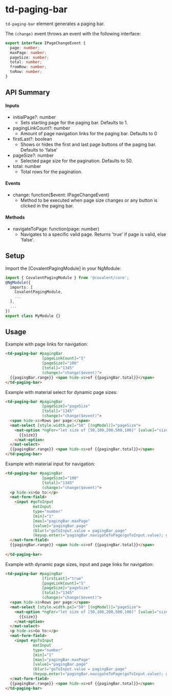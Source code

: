 # td-paging-bar

`td-paging-bar` element generates a paging bar.

The `(change)` event throws an event with the following interface:

```typescript
export interface IPageChangeEvent {
  page: number;
  maxPage: number;
  pageSize: number;
  total: number;
  fromRow: number;
  toRow: number;
}
```

## API Summary

#### Inputs

+ initialPage?: number
  + Sets starting page for the paging bar. Defaults to 1.
+ pagingLinkCount?: number
  + Amount of page navigation links for the paging bar. Defaults to 0
+ firstLast?: boolean
  + Shows or hides the first and last page buttons of the paging bar. Defaults to 'false'
+ pageSize?: number
  + Selected page size for the pagination. Defaults to 50.
+ total: number
  + Total rows for the pagination.

#### Events

+ change: function($event: IPageChangeEvent)
  + Method to be executed when page size changes or any button is clicked in the paging bar.

#### Methods

+ navigateToPage: function(page: number)
  + Navigates to a specific valid page. Returns 'true' if page is valid, else 'false'.

## Setup

Import the [CovalentPagingModule] in your NgModule:

```typescript
import { CovalentPagingModule } from '@covalent/core';
@NgModule({
  imports: [
    CovalentPagingModule,
    ...
  ],
  ...
})
export class MyModule {}
```

## Usage

Example with page links for navigation:

```html
<td-paging-bar #pagingBar
                [pageLinkCount]="5"
                [pageSize]="100"
                [total]="1345"
                (change)="change($event)">
  {{pagingBar.range}} <span hide-xs>of {{pagingBar.total}}</span>
</td-paging-bar>
```

Example with material select for dynamic page sizes:

```html
<td-paging-bar #pagingBar
                [pageSize]="pageSize"
                [total]="1345"
                (change)="change($event)">
  <span hide-xs>Rows per page:</span>
  <mat-select [style.width.px]="50" [(ngModel)]="pageSize">
    <mat-option *ngFor="let size of [50,100,200,500,100]" [value]="size">
      {{size}}
    </mat-option>
  </mat-select>
  {{pagingBar.range}} <span hide-xs>of {{pagingBar.total}}</span>
</td-paging-bar>
```

Example with material input for navigation: 

```html
<td-paging-bar #pagingBar
                [pageSize]="100"
                [total]="1345"
                (change)="change($event)">
  <p hide-xs>Go to:</p>
  <mat-form-field>
    <input #goToInput
            matInput
            type="number"
            [min]="1"
            [max]="pagingBar.maxPage"
            [value]="pagingBar.page"
            (blur)="goToInput.value = pagingBar.page"
            (keyup.enter)="pagingBar.navigateToPage(goToInput.value); goToInput.value = pagingBar.page"/>
  </mat-form-field>
  {{pagingBar.range}} <span hide-xs>of {{pagingBar.total}}</span>
  
</td-paging-bar>
```

Example with dynamic page sizes, input and page links for navigation:

```html
<td-paging-bar #pagingBar
                [firstLast]="true"
                [pageLinkCount]="5"
                [pageSize]="pageSize"
                [total]="1345"
                (change)="change($event)">
  <span hide-xs>Rows per page:</span>
  <mat-select [style.width.px]="50" [(ngModel)]="pageSize">
    <mat-option *ngFor="let size of [50,100,200,500,100]" [value]="size">
      {{size}}
    </mat-option>
  </mat-select>
  <p hide-xs>Go to:</p>
  <mat-form-field>
    <input #goToInput
            matInput
            type="number"
            [min]="1"
            [max]="pagingBar.maxPage"
            [value]="pagingBar.page"
            (blur)="goToInput.value = pagingBar.page"
            (keyup.enter)="pagingBar.navigateToPage(goToInput.value); goToInput.value = pagingBar.page"/>
  </mat-form-field>
  {{pagingBar.range}} <span hide-xs>of {{pagingBar.total}}</span>
</td-paging-bar>
```
